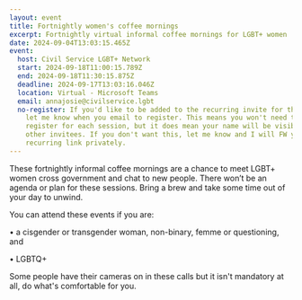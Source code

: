 ```yaml
---
layout: event
title: Fortnightly women's coffee mornings
excerpt: Fortnightly virtual informal coffee mornings for LGBT+ women
date: 2024-09-04T13:03:15.465Z
event:
  host: Civil Service LGBT+ Network
  start: 2024-09-18T11:00:15.789Z
  end: 2024-09-18T11:30:15.875Z
  deadline: 2024-09-17T13:03:16.046Z
  location: Virtual - Microsoft Teams
  email: annajosie@civilservice.lgbt
  no-register: If you'd like to be added to the recurring invite for these please
    let me know when you email to register. This means you won't need to
    register for each session, but it does mean your name will be visible to
    other invitees. If you don't want this, let me know and I will FW you the
    recurring link privately.
---
```

These fortnightly informal coffee mornings are a chance to meet LGBT+ women cross government and chat to new people. There won’t be an agenda or plan for these sessions. Bring a brew and take some time out of your day to unwind. 

You can attend these events if you are:

• a cisgender or transgender woman, non-binary, femme or questioning, and

• LGBTQ+

S﻿ome people have their cameras on in these calls but it isn't mandatory at all, do what's comfortable for you.